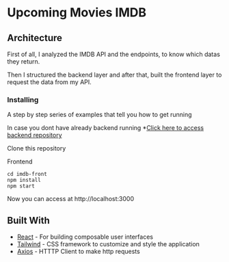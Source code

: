 # Upcoming Movies IMDB

## Architecture

First of all, I analyzed the IMDB API and the endpoints, to know which datas they return.

Then I structured the backend layer and after that, built the frontend layer to request the data from my API.


### Installing

A step by step series of examples that tell you how to get running


In case you dont have already backend running *[Click here to access backend repository](https://github.com/danielruaro/imdb-backend)

Clone this repository

Frontend
```
cd imdb-front
npm install
npm start
```

Now you can access at http://localhost:3000

## Built With

* [React](https://pt-br.reactjs.org/docs/getting-started.html) - For building composable user interfaces 
* [Tailwind](https://tailwindcss.com/docs/) - CSS framework to customize and style the application
* [Axios](https://github.com/axios/axios) - HTTTP Client to make http requests
